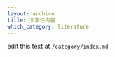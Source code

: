 ```yaml
---
layout: archive
title: 文学性内容
which_category: literature
---
```

edit this text at `/category/index.md`